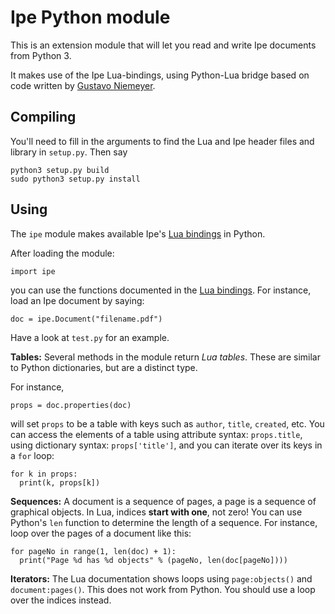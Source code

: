 # Ipe Python module

This is an extension module that will let you read and write Ipe
documents from Python 3.

It makes use of the Ipe Lua-bindings, using Python-Lua bridge based on
code written by [Gustavo Niemeyer](http://labix.org/lunatic-python).

## Compiling

You'll need to fill in the arguments to find the Lua and Ipe header
files and library in `setup.py`.  Then say
```
python3 setup.py build
sudo python3 setup.py install
```

## Using

The `ipe` module makes available Ipe's [Lua
bindings](http://ipe.otfried.org/manual/lua.html) in Python.

After loading the module:

```
import ipe
```

you can use the functions documented in the [Lua
bindings](http://ipe.otfried.org/manual/lua.html). For instance, load
an Ipe document by saying:

```
doc = ipe.Document("filename.pdf")
```

Have a look at `test.py` for an example.


**Tables:** Several methods in the module return *Lua tables*.  These
are similar to Python dictionaries, but are a distinct type.

For instance,

```
props = doc.properties(doc)
```

will set `props` to be a table with keys such as `author`, `title`,
`created`, etc.  You can access the elements of a table using
attribute syntax: `props.title`, using dictionary syntax:
`props['title']`, and you can iterate over its keys in a `for` loop:

```
for k in props:
  print(k, props[k])
```

**Sequences:** A document is a sequence of pages, a page is a sequence
of graphical objects.  In Lua, indices **start with one**, not zero!
You can use Python's `len` function to determine the length of a
sequence.  For instance, loop over the pages of a document like this:

```
for pageNo in range(1, len(doc) + 1):
  print("Page %d has %d objects" % (pageNo, len(doc[pageNo])))
```

**Iterators:** The Lua documentation shows loops using
`page:objects()` and `document:pages()`.  This does not work from
Python.  You should use a loop over the indices instead.
